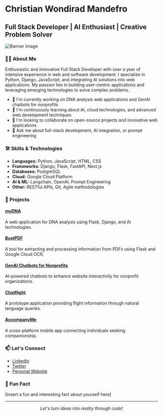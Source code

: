 # Christian Wondirad Mandefro

## Full Stack Developer | AI Enthusiast | Creative Problem Solver

![Banner Image](https://your-image-url-here.com/banner.jpg)

### 👨‍💻 About Me

Enthusiastic and innovative Full Stack Developer with over a year of intensive experience in web and software development. I specialize in Python, Django, JavaScript, and integrating AI solutions into web applications. My passion lies in building user-centric applications and leveraging emerging technologies to solve complex problems.

- 🔭 I'm currently working on DNA analysis web applications and GenAI chatbots for nonprofits
- 🌱 I'm continuously learning about AI, cloud technologies, and advanced web development techniques
- 👯 I'm looking to collaborate on open-source projects and innovative web applications
- 💬 Ask me about full-stack development, AI integration, or prompt engineering

### 🛠 Skills & Technologies

- **Languages:** Python, JavaScript, HTML, CSS
- **Frameworks:** Django, Flask, FastAPI, Next.js
- **Databases:** PostgreSQL
- **Cloud:** Google Cloud Platform
- **AI & ML:** Langchain, OpenAI, Prompt Engineering
- **Other:** RESTful APIs, Git, Agile methodologies

### 🚀 Projects

#### [myDNA](https://project-link-here.com)
A web application for DNA analysis using Flask, Django, and AI technologies.

#### [BustPDF](https://project-link-here.com)
A tool for extracting and processing information from PDFs using Flask and Google Cloud OCR.

#### [GenAI Chatbots for Nonprofits](https://project-link-here.com)
AI-powered chatbots to enhance website interactivity for nonprofit organizations.

#### [Chatflight](https://project-link-here.com)
A prototype application providing flight information through natural language queries.

#### [AccompanyMe](https://project-link-here.com)
A cross-platform mobile app connecting individuals seeking companionship.

### 📫 Let's Connect

- [LinkedIn](https://www.linkedin.com/in/your-profile)
- [Twitter](https://twitter.com/your-handle)
- [Personal Website](https://your-website.com)

### 🌟 Fun Fact

[Insert a fun and interesting fact about yourself here]

---

<p align="center">
  <i>Let's turn ideas into reality through code!</i>
</p>
